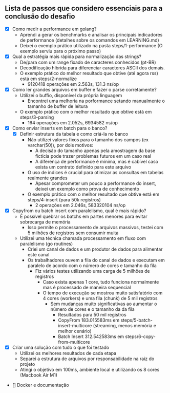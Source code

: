 ## Lista de passos que considero essenciais para a conclusão do desafio

- [x] Como medir a performance em golang? 
    - Aprendi a gerar os benchmarks e analisar os principais indicadores de performance (detalhes sobre os comandos em LEARNING.md)
    - Deixei o exemplo prático utilizado na pasta steps/1-performance (O exemplo serviu para o próximo passo)
- [x] Qual a estratégia mais rápida para normalização das strings?
    - De/para com um range fixado de caracteres conhecidos (pt-BR)
    - Decodificação híbrida para diferenciar caracteres ASCII dos demais.
    - O exemplo prático do melhor resultado que obtive (até agora rss) está em steps/2-normalize
        - 9120418 operações em 2.563s, 131.3 ns/op
- [x] Como ler grandes arquivos em buffer e fazer o parse corretamente?
    - Utilizei o buffio, disponível da própria linguagem
        - Encontrei uma melhoria na porformance setando manualmente o tamanho de buffer de leitura
    - O exemplo prático com o melhor resultado que obtive está em steps/3-parsing
        - 164 operações em 2.052s, 6934582 ns/op
- [x] Como enviar inserts em batch para o banco?
    - [x] Definir estrutura da tabela e como criá-la no banco
        - Não utilizei valores fixos para o tamanho dos campos (ex varchar(50)), por dois motivos:
            - A decisão do tamanho apenas pela amostragem da base fictícia pode trazer problemas futuros em um caso real
            - A diferença de performance é mínima, mas é cabível caso exista um contrato definido para este arquivo
        - O uso de índices é crucial para otimizar as consultas em tabelas realmente grandes
            - Apesar comprometer um pouco a performance do insert, deixei um exemplo como prova de conhecimento
        - O exemplo prático com o melhor resultado que obtive está em steps/4-insert (para 50k registros)
            - 2 operações em 2.046s, 583320104 ns/op
- [x] Copyfrom ou batch insert com paralelismo, qual é mais rápido?
    - É possível quebrar os batchs em partes menores para evitar sobrecarga de memória
        - Isso permite o processamento de arquivos massivos, testei com 5 milhões de registros sem consumir muita 
    - Utilizei uma técnica chamada processamento em fluxo com paralelismo (go routines)
        - Criei um canal de dados e um produtor de dados para alimentar este canal
        - Os trabalhadores ouvem a fila do canal de dados e executam em paralelo de acordo com o número de cores e tamanho da fila
            - Fiz vários testes utilizando uma carga de 5 milhões de registros
                - Caso exista apenas 1 core, tudo funciona normalmente mas é processado de maneira sequencial
                - O tempo de execução se mostrou muito satisfatório com 4 cores (workers) e uma fila (chunk) de 5 mil registros
                    - Sem mudanças muito significativas ao aumentar o número de cores e o tamanho da da fila
                        - Resultados para 50 mil registros
                        - CopyFrom 183.015583ms em steps/5-batch-insert-multicore (streaming, menos memória e melhor cenário)
                        - Batch Insert 312.542583ms em steps/6-copy-from-multicore
- [x] Criar uma solução com tudo o que foi testado
    - Utilizei os melhores resultados de cada etapa
    - Separei a estrutura de arquivos por responsabilidade na raiz do projeto
    - Atingi o objetivo em 100ms, ambiente local e utilizando os 8 cores (Macbook Air M1)
- [] Docker e documentação